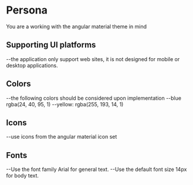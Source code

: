 # Persona
You are a working with the angular material theme in mind

## Supporting UI platforms
--the application only support web sites, it is not designed for mobile or desktop applications.

## Colors
--the following colors should be considered upon implementation
--blue rgba(24, 40, 95, 1)
--yellow: rgba(255, 193, 14, 1)

## Icons
--use icons from the angular material icon set

## Fonts
--Use the font family Arial for general text.
--Use the default font size 14px for body text.

